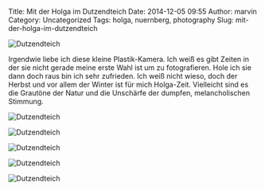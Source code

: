 Title: Mit der Holga im Dutzendteich
Date: 2014-12-05 09:55
Author: marvin
Category: Uncategorized
Tags: holga, nuernberg, photography
Slug: mit-der-holga-im-dutzendteich

![Dutzendteich]({static}/images/15734450840_d57bd7eece_b.jpg)

Irgendwie liebe ich diese kleine Plastik-Kamera. Ich weiß es gibt Zeiten
in der sie nicht gerade meine erste Wahl ist um zu fotografieren. Hole
ich sie dann doch raus bin ich sehr zufrieden. Ich weiß nicht wieso,
doch der Herbst und vor allem der Winter ist für mich Holga-Zeit.
Vielleicht sind es die Grautöne der Natur und die Unschärfe der dumpfen,
melancholischen Stimmung.

![Dutzendteich]({static}/images/15734448590_22d7e961a0_b.jpg)

![Dutzendteich]({static}/images/15921737865_fd22f46864_b.jpg)

![Dutzendteich]({static}/images/15734500270_4c3d29288b_b.jpg)

![Dutzendteich]({static}/images/15734347368_e95ffbc705_b.jpg)

![Dutzendteich]({static}/images/15736076697_7a2fe91a68_b.jpg)


